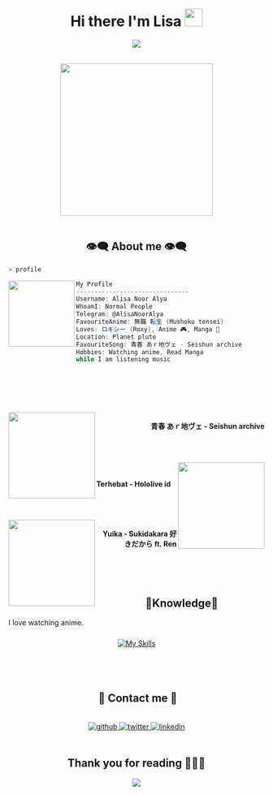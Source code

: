<h1 align="center">Hi there I'm Lisa <img src="https://media.giphy.com/media/hvRJCLFzcasrR4ia7z/giphy.gif" width="35px" height="35px"></h1>
<p align="center">
    <img src="https://komarev.com/ghpvc/?username=AlisaOfc&color=brightgreen&style=plastic&label=%F0%9F%91%80+Profile+Views">
</p>

<body>
<br>
<div align="center">
<img src="https://media.tenor.com/cM3dX0cZS5AAAAAd/shiroko.gif" width="300px">
</div>
<br>

<h2 align="center"> 👁️‍🗨️ About me 👁️‍🗨️ </h2>

```sh
> profile
```

<img align="left" src="https://telegra.ph/file/8cd2774a3991e8fdfb7d4.png" width="130px"/> 

```csharp
My Profile
-------------------------------
Username: Alisa Noor Alya
WhoamI: Normal People
Telegram: @AlisaNoorAlya
FavouriteAnime: 無職 転生 (Mushoku tensei)
Loves: ロキシー (Roxy), Anime 🎮, Manga 🎹
Location: Planet pluto
FavouriteSong: 青春 あｒ地ヴェ - Seishun archive
Hobbies: Watching anime, Read Manga 
while I am listening music
```


<div>
<br>
<br>
<br>
<br>

<p align="right"><a href = "https://youtu.be/YzQCNmk3YYA?si=mAaGIQdqHCOVUlcb"><img src = "https://i.ytimg.com/vi/YzQCNmk3YYA/maxresdefault.jpg" width = "170" align = "left"/></a><b><br>青春 あｒ地ヴェ - Seishun archive</b></p>
<br>
<br>

<p align="left"><a href = "https://youtu.be/PaOMF-g1ZWU?si=R4BxcAlW-R62xf3e"><img  src ="https://i.ytimg.com/vi/PaOMF-g1ZWU/maxresdefault.jpg" width="170" align="right"></a><b><br><br>Terhebat - Hololive id</b></p>

<br>
<br>

<p align="right"><a href="https://www.youtube.com/watch?v=IfMqM-AtnQk"><img src="https://i.ytimg.com/vi/IfMqM-AtnQk/hqdefault.jpg" width="170" align="left"></a><b><br>Yuika - Sukidakara 好きだから ft. Ren</b></p>
<br>
</div>
<br>
<br>

<div>
<h2 align="center"> 🔎Knowledge📖 </h2>
</div>
<div align = "center">
<p align = "justify">I love watching anime. <br></p>
<p align = "center">
     <a href="https://skillicons.dev">
        <img style="margin: 10px"src="https://skillicons.dev/icons?i=react,express,js,html,css,mongodb,netlify,github&perline=8"alt="My Skills"/> 
    </a>
</p>
</div>
<br>
<br>

<h2 align ="center"> 📝 Contact me 📝</h2>
<br> 
<div align="center">
<a href="https://github.com/AlisaOfc" target="_blank">
<img src=https://img.shields.io/badge/github-%2324292e.svg?&style=for-the-badge&logo=github&logoColor=white alt=github style="margin-bottom: 5px;" />
</a>
<a href="https://twitter.com/Cakhaho" target="_blank">
<img src=https://img.shields.io/badge/twitter-%2300acee.svg?&style=for-the-badge&logo=twitter&logoColor=white alt=twitter style="margin-bottom: 5px;" />
</a>
<a href="https://instagram.com/ahyad_08" target="_blank">
<img src=https://img.shields.io/badge/Instagram-E4405F?style=for-the-badge&logo=instagram&logoColor=white alt=linkedin style="margin-bottom: 5px;" />
</a>

</div>  
<br>
<div>
<h2 align="center">Thank you for reading 🙋🏻‍♂️</h2>
<div>
<p align="center">
    <img src="https://i.pinimg.com/originals/81/5c/29/815c2961079c1a0fae417745b8d26c4d.gif"/>
   </p>
</div>
